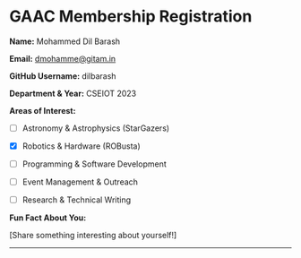 # GAAC Membership Registration



**Name:** Mohammed Dil Barash 

**Email:** dmohamme@gitam.in  

**GitHub Username:** dilbarash

**Department & Year:** CSEIOT 2023



**Areas of Interest:**  

- [ ] Astronomy & Astrophysics (StarGazers)  

- [x] Robotics & Hardware (ROBusta)  

- [ ] Programming & Software Development  

- [ ] Event Management & Outreach  

- [ ] Research & Technical Writing  



**Fun Fact About You:**  

[Share something interesting about yourself!]  



---


